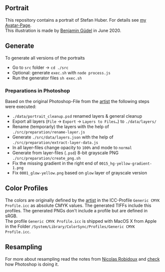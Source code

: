 ## Portrait

This repository contains a portrait of Stefan Huber. For details see [my Avatar-Page](https://avatar.signalwerk.ch).  
This illustration is made by [Benjamin Güdel](http://www.guedel.biz/) in June 2020.

## Generate

To generate all versions of the portraits

- Go to `src` folder → `cd ./src`
- Optional: generate `exec.sh` with `node process.js`
- Run the generator files `sh exec.sh`

### Preparations in Photoshop

Based on the original Photoshop-File from the [artist](http://www.guedel.biz/) the following steps were executed:

- `./data/portrait_cleanup.psd` renamed layers & general cleanup
- Export all layers (`File` → `Export` → `Layers to Files…`) to `./data/layers/`
- Rename (temporarly) the layers with the help of `./src/preparation/rename-layer.js`
- Generate `./src/data/layers.json` with the help of `./src/preparation/extract-layer-data.js`
- In all layer-files change opacity to `100%` and mode to `normal`
- Generate from layer-files (`.psd`) 8-bit grayscale PNG `./src/preparation/create_png.sh`
- Fix the missing gradient in the right end of `0015_hg-yellow-gradient-1.png`
- Fix `0001_glow-yellow.png` based on `glow` layer of grayscale version

## Color Profiles

The colors are originally defined by the [artist](http://www.guedel.biz/) in the ICC-Profile `Generic CMYK Profile.icc` as absolute CMYK values. The generated TIFFs include this profiles. The generated PNGs don't include a profile but are defined in sRGB.  
The profile `Generic CMYK Profile.icc` is shipped with MacOS X from Apple in the Folder `/System/Library/ColorSync/Profiles/Generic CMYK Profile.icc`.

## Resampling

For more about resampling read the notes from [Nicolas Robidoux](https://legacy.imagemagick.org/Usage/filter/nicolas/) and [check](http://entropymine.com/resamplescope/notes/photoshop/) how Photoshop is doing it.
